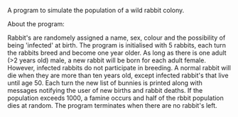 A program to simulate the population of a wild rabbit colony.

About the program:

Rabbit's are randomely assigned a name, sex, colour and the possibility of being 'infected' at birth.
The program is initialised with 5 rabbits, each turn the rabbits breed and become one year older.
As long as there is one adult (>2 years old) male, a new rabbit will be born for each adult female. However, infected rabbits do not participate in breeding.
A normal rabbit will die when they are more than ten years old, except infected rabbit's that live until age 50.
Each turn the new list of bunnies is printed along with messages notifying the user of new births and rabbit deaths.
If the population exceeds 1000, a famine occurs and half of the rbbit population dies at random.
The program terminates when there are no rabbit's left.

